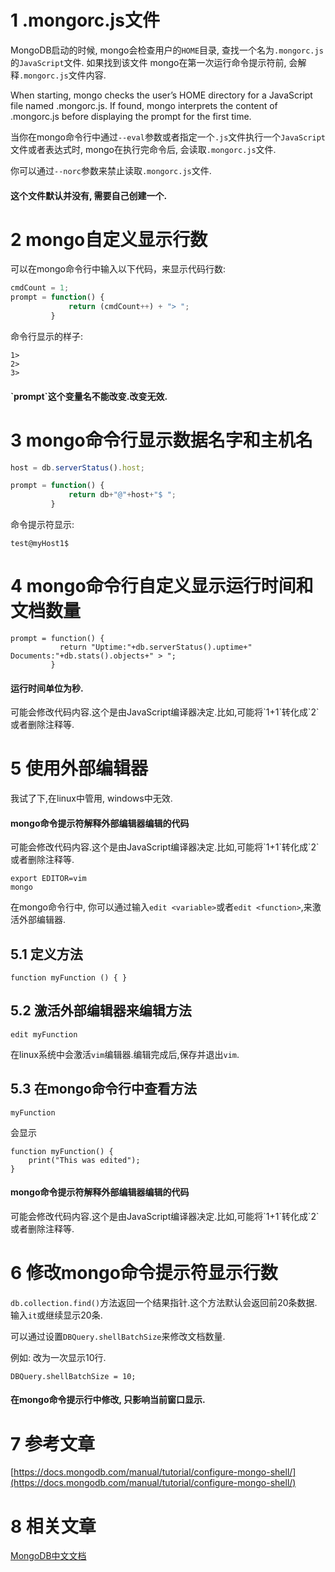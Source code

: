 1 .mongorc.js文件
===

MongoDB启动的时候, mongo会检查用户的`HOME`目录, 查找一个名为`.mongorc.js`的`JavaScript`文件. 如果找到该文件
mongo在第一次运行命令提示符前, 会解释`.mongorc.js`文件内容.

When starting, mongo checks the user’s HOME directory for a JavaScript file named .mongorc.js. If found, mongo interprets the content of .mongorc.js before displaying the prompt for the first time. 


当你在mongo命令行中通过`--eval`参数或者指定一个`.js`文件执行一个`JavaScript`文件或者表达式时, mongo在执行完命令后, 会读取`.mongorc.js`文件.

你可以通过`--norc`参数来禁止读取`.mongorc.js`文件.

<div class="bs-callout bs-callout-success">
    <h4>这个文件默认并没有, 需要自己创建一个.</h4>
</div>

2 mongo自定义显示行数
===

可以在mongo命令行中输入以下代码，来显示代码行数:

```javascript
cmdCount = 1;
prompt = function() {
             return (cmdCount++) + "> ";
         }
```

命令行显示的样子:
```
1>
2>
3>
```

<div class="bs-callout bs-callout-success">
    <h4>`prompt`这个变量名不能改变.改变无效.</h4>
</div>

3 mongo命令行显示数据名字和主机名
===

```javascript
host = db.serverStatus().host;

prompt = function() {
             return db+"@"+host+"$ ";
         }
```

命令提示符显示:
```
test@myHost1$
```

4 mongo命令行自定义显示运行时间和文档数量
===

```
prompt = function() {
           return "Uptime:"+db.serverStatus().uptime+" Documents:"+db.stats().objects+" > ";
         }
```

<div class="bs-callout bs-callout-info">
    <h4>运行时间单位为秒.</h4>
	可能会修改代码内容.这个是由JavaScript编译器决定.比如,可能将`1+1`转化成`2`或者删除注释等.
</div>

5 使用外部编辑器
===

我试了下,在linux中管用, windows中无效.

<div class="bs-callout bs-callout-danger">
    <h4>mongo命令提示符解释外部编辑器编辑的代码</h4>
	可能会修改代码内容.这个是由JavaScript编译器决定.比如,可能将`1+1`转化成`2`或者删除注释等.
</div>

```
export EDITOR=vim
mongo
```

在mongo命令行中, 你可以通过输入`edit <variable>`或者`edit <function>`,来激活外部编辑器.

5.1 定义方法
---
```
function myFunction () { }
```

5.2 激活外部编辑器来编辑方法
---
```
edit myFunction
```
在linux系统中会激活`vim`编辑器.编辑完成后,保存并退出`vim`.

5.3 在mongo命令行中查看方法
---
```
myFunction
```
会显示
```
function myFunction() {
    print("This was edited");
}
```
<div class="bs-callout bs-callout-danger">
    <h4>mongo命令提示符解释外部编辑器编辑的代码</h4>
	可能会修改代码内容.这个是由JavaScript编译器决定.比如,可能将`1+1`转化成`2`或者删除注释等.
</div>

6 修改mongo命令提示符显示行数
===

`db.collection.find()`方法返回一个结果指针.这个方法默认会返回前20条数据.输入`it`或继续显示20条.

可以通过设置`DBQuery.shellBatchSize`来修改文档数量.

例如: 改为一次显示10行.
```
DBQuery.shellBatchSize = 10;
```

<div class="bs-callout bs-callout-danger">
    <h4>在mongo命令提示行中修改, 只影响当前窗口显示.</h4>
</div>

7 参考文章
===

[https://docs.mongodb.com/manual/tutorial/configure-mongo-shell/](https://docs.mongodb.com/manual/tutorial/configure-mongo-shell/)

8 相关文章
===

[MongoDB中文文档](http://localhost/article/mongodb/index.html)